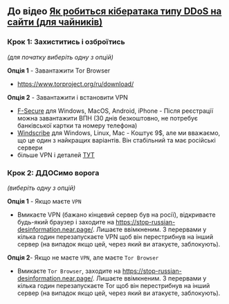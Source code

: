 
## До відео [**Як робиться кібератака типу DDoS на сайти (для чайників)**](https://youtu.be/dKgFWgDPtKU)

### Крок 1: Захиститись і озброїтись <br/>
_(для початку виберіть одну з опцій)_

**Опція 1** - Завантажити Tor Browser
- https://www.torproject.org/ru/download/

**Опція 2** - Завантажити і встановити VPN 
- [F-Secure](https://www.f-secure.com/en/home/login) для Windows, MacOS, Android, іPhone - Після реєстрації можна завантажити ВПН (30 днів безкоштовно, не потребує банківської картки та номеру телефона)
- [Windscribe](https://rus.windscribe.com/download) для Windows, Linux, Mac - Коштує 9$, але ми вважаємо, що це один з найкращих варіантів. Він стабільний та має російські сервери
- більше VPN і деталей [ТУТ](https://tarahtino.notion.site/VPN-f870d4ac7a5148ecb6ed0689eb728c60)

### Крок 2: ДДОСимо ворога<br/>
_(виберіть одну з опцій)_

**Опція 1** - Якщо маєте `VPN`
- Вмикаєте VPN (бажано кінцевий сервер був на росії), відкриваєте будь-який браузер і заходите на https://stop-russian-desinformation.near.page/. Лишаєте ввімкненим. З перервами у кілька годин перезапускаєте VPN щоб він перестрибнув на інший сервер (на випадок якщо цей, через який ви атакуєте, заблокують).

**Опція 2**- Якщо не маєте `VPN`, але маєте `Tor Browser` 
- Вмикаєте `Tor Browser`, заходите на https://stop-russian-desinformation.near.page/. Лишаєте ввімкненим. З перервами у кілька годин перезапускаєте Tor щоб він перестрибнув на інший сервер (на випадок якщо цей, через який ви атакуєте, заблокують).

